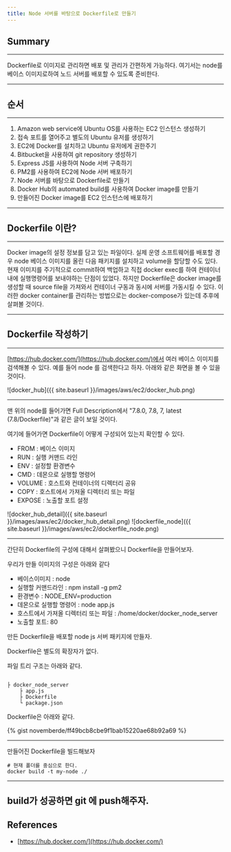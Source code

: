 ```yaml
---
title: Node 서버를 바탕으로 Dockerfile로 만들기
---
```


## Summary
---------------------
 Dockerfile로 이미지로 관리하면 배포 및 관리가 간편하게 가능하다.
 여기서는 node를 베이스 이미지로하여 노드 서버를 배포할 수 있도록 준비한다.

---------------------

## 순서
---------------------
1. Amazon web service에 Ubuntu OS를 사용하는 EC2 인스턴스 생성하기
1. 접속 포트를 열어주고 별도의 Ubuntu 유저를 생성하기
1. EC2에 Docker를 설치하고 Ubuntu 유저에게 권한주기
1. Bitbucket을 사용하여 git repository 생성하기
1. Express JS를 사용하여 Node 서버 구축하기
1. PM2를 사용하여 EC2에 Node 서버 배포하기
1. Node 서버를 바탕으로 Dockerfile로 만들기
1. Docker Hub의 automated build를 사용하여 Docker image를 만들기
1. 만들어진 Docker image를 EC2 인스턴스에 배포하기

---------------------

## Dockerfile 이란?
---------------------

 Docker image의 설정 정보를 담고 있는 파일이다. 
 실제 운영 소프트웨어를 배포할 경우 node 베이스 이미지를 올린 다음 패키지를 설치하고 volume을 할당할 수도 있다.
 현재 이미지를 주기적으로 commit하여 백업하고 직접 docker exec를 하여 컨테이너 내에 실행명령어를 보내야하는 단점이 있었다.
 하지만 Dockerfile은 docker image를 생성할 때 source file을 가져와서 컨테이너 구동과 동시에 서버를 가동시킬 수 있다.
 이러한 docker container를 관리하는 방법으로는 docker-compose가 있는데 추후에 살펴볼 것이다.

---------------------
## Dockerfile 작성하기
---------------------

[https://hub.docker.com/](https://hub.docker.com/)에서 여러 베이스 이미지를 검색해볼 수 있다.
예를 들어 node 를 검색한다고 하자. 아래와 같은 화면을 볼 수 있을 것이다.

![docker_hub]({{ site.baseurl }}/images/aws/ec2/docker_hub.png)

---------------------
맨 위의 node를 들어가면 Full Description에서 "7.8.0, 7.8, 7, latest (7.8/Dockerfile)"과 같은 글이 보일 것이다.

여기에 들어가면 Dockerfile이 어떻게 구성되어 있는지 확인할 수 있다.

- FROM : 베이스 이미지
- RUN : 실행 커맨드 라인
- ENV : 설정할 환경변수
- CMD : 데몬으로 실행할 명령어
- VOLUME : 호스트와 컨테이너의 디렉터리 공유
- COPY : 호스트에서 가져올 디렉터리 또는 파일
- EXPOSE : 노출할 포트 설정

![docker_hub_detail]({{ site.baseurl }}/images/aws/ec2/docker_hub_detail.png)
![dockerfile_node]({{ site.baseurl }}/images/aws/ec2/dockerfile_node.png)

---------------------

간단히 Dockerfile의 구성에 대해서 살펴봤으니 Dockerfile을 만들어보자.

우리가 만들 이미지의 구성은 아래와 같다
- 베이스이미지 : node
- 실행할 커맨드라인 : npm install -g pm2
- 환경변수 : NODE_ENV=production
- 데몬으로 실행할 명령어 : node app.js
- 호스트에서 가져올 디렉터리 또는 파일 : /home/docker/docker_node_server
- 노출할 포트: 80

만든 Dockerfile을 배포할 node js 서버 패키지에 만들자.

Dockerfile은 별도의 확장자가 없다.

파일 트리 구조는 아래와 같다.

```

├ docker_node_server
    ├ app.js
    ├ Dockerfile
    └ package.json

```
Dockerfile은 아래와 같다.

{% gist novemberde/ff49bcb8cbe9f1bab15220ae68b92a69 %}

---------------------

만들어진 Dockerfile을 빌드해보자


```
# 현재 폴더를 중심으로 한다.
docker build -t my-node ./
```

---------------------

build가 성공하면 git 에 push해주자.
---------------------
## References
- [https://hub.docker.com/](https://hub.docker.com/)